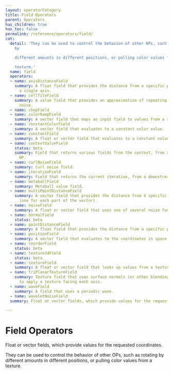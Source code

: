 ```yaml
---
layout: operatorCategory
title: Field Operators
parent: Operators
has_children: true
has_toc: false
permalink: /reference/operators/field/
cat:
  detail: 'They can be used to control the behavior of other OPs, such as rotating
    by

    different amounts in different positions, or pulling color values from a

    texture.'
  name: field
  operators:
  - name: axisDistanceField
    summary: A float field that provides the distance from a specific point along
      a single axis.
  - name: cellTileField
    summary: A value field that provides an approximation of repeating cellular (voronoi)
      noise.
  - name: chopField
  - name: colorRampField
    summary: A vector field that maps an input field to values from a range of colors.
  - name: constantColorField
    summary: A vector field that evaluates to a constant color value.
  - name: constantField
    summary: A float or vector field that evaluates to a constant value.
  - name: contextValueField
    status: beta
    summary: Field that returns various fields from the context, from a downstream
      OP.
  - name: curlNoiseField
    summary: Curl noise field.
  - name: iterationField
    summary: Field that returns the current iteration, from a downstream OP.
  - name: metaballField
    summary: Metaball value field.
  - name: multiPointDistanceField
    summary: A vector field that provides the distance from 4 specific points in space
      (one for each part of the vector).
  - name: noiseField
    summary: A float or vector field that uses one of several noise functions.
  - name: normalField
    status: beta
  - name: pointDistanceField
    summary: A float field that provides the distance from a specific point in space.
  - name: positionField
    summary: A vector field that evaluates to the coordinates in space.
  - name: reorderField
    status: beta
  - name: texture3dField
    status: beta
  - name: textureField
    summary: A float or vector field that looks up values from a texture.
  - name: triPlanarTextureField
    summary: Texture field that uses surface normals (or other blending techniques)
      to apply a texture facing each axis.
  - name: waveField
    summary: A field that uses a periodic wave.
  - name: waveletNoiseField
  summary: Float or vector fields, which provide values for the requested coordinates.

---
```


# Field Operators

Float or vector fields, which provide values for the requested coordinates.

They can be used to control the behavior of other OPs, such as rotating by
different amounts in different positions, or pulling color values from a
texture.
